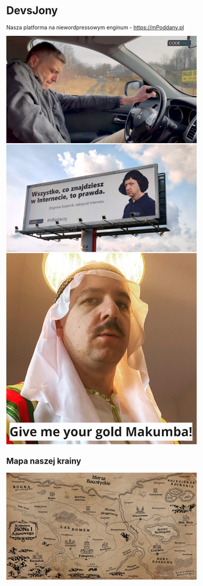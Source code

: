 # DevsJony

Nasza platforma na niewordpressowym enginum - https://mPoddany.pl

![](./l4.png)
![](./HRejterzy-FakeNews.png)
![](./MAKUMBA.png)

## Mapa naszej krainy
![](./krolestwo-jsona.jpg)
